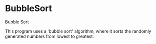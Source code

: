 # BubbleSort
Bubble Sort

This program uses a 'bubble sort' algorithm, where it sorts the randomly generated numbers from lowest to greatest.

